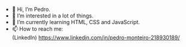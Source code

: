 - 👋 Hi, I’m Pedro.
- 👀 I’m interested in a lot of things.
- 🌱 I’m currently learning HTML, CSS and JavaScript.
- 📫 How to reach me: <br> (LinkedIn) https://www.linkedin.com/in/pedro-monteiro-218930189/

<!---
montteiropedro/montteiropedro is a ✨ special ✨ repository because its `README.md` (this file) appears on your GitHub profile.
You can click the Preview link to take a look at your changes.
--->
